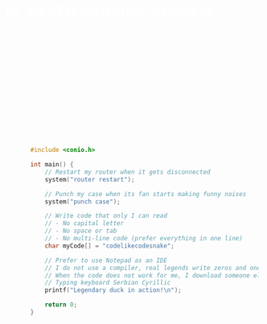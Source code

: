 <h1 style="color:white;">Hi, im STOJANOVICLJUBINKO</h1>
  <div class="cloud cloud--1"></div>
                <div class="cloud cloud--2"></div>
                <div class="cloud cloud--3"></div>
                <div class="cloud cloud--4"></div>
                <div class="duck__wrapper" style="margin-left:50px; margin-top:250px;">
                    <div class="duck">
                        <div class="duck duck__inner">
                            <div class="duck__mouth"></div>
                            <div class="duck__head">
                                <div class="duck__eye"></div>
                                <div class="duck__eye--shadow"></div>
                                <div class="duck__white"></div>
                            </div>
                            <div class="duck__body"></div>
                            <div class="duck__wing"></div>
                        </div>
                        <div class="duck__foot duck__foot--1" style="z-index: 1;"></div>
                        <div class="duck__foot duck__foot--2" style="z-index: 1;"></div>
                        <div class="surface"></div>
                    </div>

              
```c
#include <conio.h>

int main() {
    // Restart my router when it gets disconnected
    system("router restart");

    // Punch my case when its fan starts making funny noises
    system("punch case");

    // Write code that only I can read
    // - No capital letter
    // - No space or tab
    // - No multi-line code (prefer everything in one line)
    char myCode[] = "codelikecodesnake";

    // Prefer to use Notepad as an IDE
    // I do not use a compiler, real legends write zeros and ones
    // When the code does not work for me, I download someone else's and upload it to GitHub
    // Typing keyboard Serbian Cyrillic
    printf("Legendary duck in action!\n");

    return 0;
}
```


